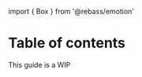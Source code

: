 import { Box } from '@rebass/emotion'

# Table of contents

<Box p={3} color='white' bg='blue'>
  This guide is a WIP
</Box>
